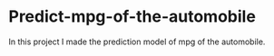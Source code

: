 # Predict-mpg-of-the-automobile
In this project I made the prediction model of mpg of the automobile.
